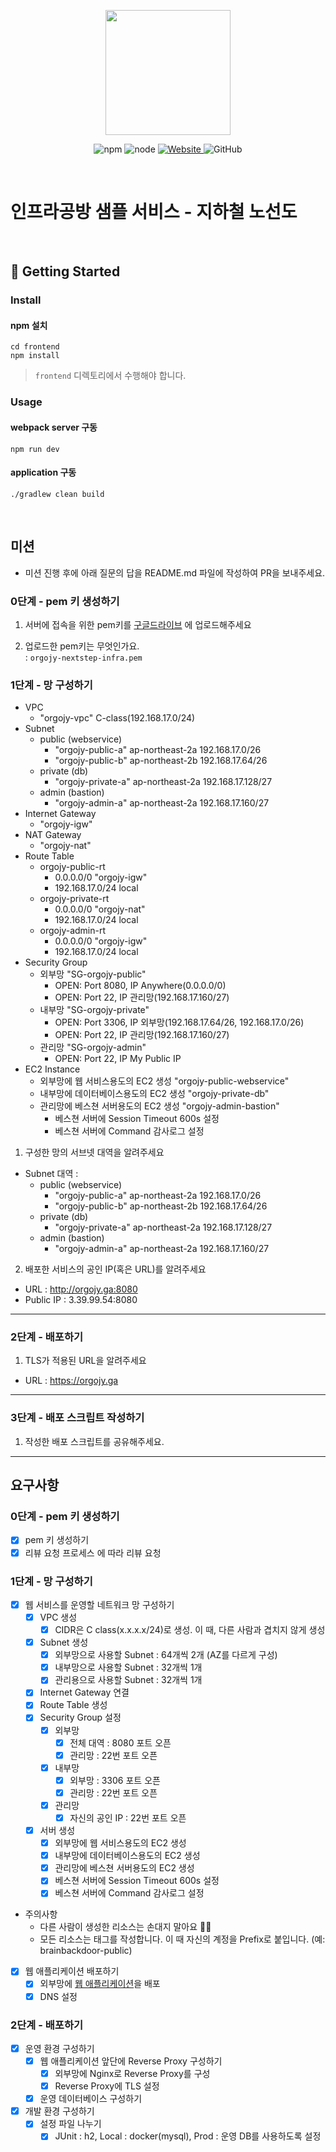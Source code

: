 <p align="center">
    <img width="200px;" src="https://raw.githubusercontent.com/woowacourse/atdd-subway-admin-frontend/master/images/main_logo.png"/>
</p>
<p align="center">
  <img alt="npm" src="https://img.shields.io/badge/npm-%3E%3D%205.5.0-blue">
  <img alt="node" src="https://img.shields.io/badge/node-%3E%3D%209.3.0-blue">
  <a href="https://edu.nextstep.camp/c/R89PYi5H" alt="nextstep atdd">
    <img alt="Website" src="https://img.shields.io/website?url=https%3A%2F%2Fedu.nextstep.camp%2Fc%2FR89PYi5H">
  </a>
  <img alt="GitHub" src="https://img.shields.io/github/license/next-step/atdd-subway-service">
</p>

<br>

# 인프라공방 샘플 서비스 - 지하철 노선도

<br>

## 🚀 Getting Started

### Install

#### npm 설치

```
cd frontend
npm install
```

> `frontend` 디렉토리에서 수행해야 합니다.

### Usage

#### webpack server 구동

```
npm run dev
```

#### application 구동

```
./gradlew clean build
```

<br>

## 미션

* 미션 진행 후에 아래 질문의 답을 README.md 파일에 작성하여 PR을 보내주세요.

### 0단계 - pem 키 생성하기

1. 서버에 접속을 위한
   pem키를 [구글드라이브](https://drive.google.com/drive/folders/1dZiCUwNeH1LMglp8dyTqqsL1b2yBnzd1?usp=sharing)
   에 업로드해주세요

2. 업로드한 pem키는 무엇인가요.  
   : `orgojy-nextstep-infra.pem`

### 1단계 - 망 구성하기

- VPC
    - "orgojy-vpc" C-class(192.168.17.0/24)
- Subnet
    - public (webservice)
        - "orgojy-public-a" ap-northeast-2a 192.168.17.0/26
        - "orgojy-public-b" ap-northeast-2b 192.168.17.64/26
    - private (db)
        - "orgojy-private-a" ap-northeast-2a 192.168.17.128/27
    - admin (bastion)
        - "orgojy-admin-a" ap-northeast-2a 192.168.17.160/27
- Internet Gateway
    - "orgojy-igw"
- NAT Gateway
    - "orgojy-nat"
- Route Table
    - orgojy-public-rt
        - 0.0.0.0/0 "orgojy-igw"
        - 192.168.17.0/24 local
    - orgojy-private-rt
        - 0.0.0.0/0 "orgojy-nat"
        - 192.168.17.0/24 local
    - orgojy-admin-rt
        - 0.0.0.0/0 "orgojy-igw"
        - 192.168.17.0/24 local
- Security Group
    - 외부망 "SG-orgojy-public"
        - OPEN: Port 8080, IP Anywhere(0.0.0.0/0)
        - OPEN: Port 22, IP 관리망(192.168.17.160/27)
    - 내부망 "SG-orgojy-private"
        - OPEN: Port 3306, IP 외부망(192.168.17.64/26, 192.168.17.0/26)
        - OPEN: Port 22, IP 관리망(192.168.17.160/27)
    - 관리망 "SG-orgojy-admin"
        - OPEN: Port 22, IP My Public IP
- EC2 Instance
    - 외부망에 웹 서비스용도의 EC2 생성 "orgojy-public-webservice"
    - 내부망에 데이터베이스용도의 EC2 생성 "orgojy-private-db"
    - 관리망에 베스쳔 서버용도의 EC2 생성 "orgojy-admin-bastion"
        - 베스쳔 서버에 Session Timeout 600s 설정
        - 베스쳔 서버에 Command 감사로그 설정

1. 구성한 망의 서브넷 대역을 알려주세요

- Subnet 대역 :
    - public (webservice)
        - "orgojy-public-a" ap-northeast-2a 192.168.17.0/26
        - "orgojy-public-b" ap-northeast-2b 192.168.17.64/26
    - private (db)
        - "orgojy-private-a" ap-northeast-2a 192.168.17.128/27
    - admin (bastion)
        - "orgojy-admin-a" ap-northeast-2a 192.168.17.160/27

2. 배포한 서비스의 공인 IP(혹은 URL)를 알려주세요

- URL : http://orgojy.ga:8080
- Public IP : 3.39.99.54:8080

---

### 2단계 - 배포하기

1. TLS가 적용된 URL을 알려주세요

- URL : https://orgojy.ga

---

### 3단계 - 배포 스크립트 작성하기

1. 작성한 배포 스크립트를 공유해주세요.

--- 

## 요구사항

### 0단계 - pem 키 생성하기

- [x] pem 키 생성하기
- [x] 리뷰 요청 프로세스 에 따라 리뷰 요청

### 1단계 - 망 구성하기

- [x] 웹 서비스를 운영할 네트워크 망 구성하기
    - [x] VPC 생성
        - [x] CIDR은 C class(x.x.x.x/24)로 생성. 이 때, 다른 사람과 겹치지 않게 생성
    - [x] Subnet 생성
        - [x] 외부망으로 사용할 Subnet : 64개씩 2개 (AZ를 다르게 구성)
        - [x] 내부망으로 사용할 Subnet : 32개씩 1개
        - [x] 관리용으로 사용할 Subnet : 32개씩 1개
    - [x] Internet Gateway 연결
    - [x] Route Table 생성
    - [x] Security Group 설정
        - [x] 외부망
            - [x] 전체 대역 : 8080 포트 오픈
            - [x] 관리망 : 22번 포트 오픈
        - [x] 내부망
            - [x] 외부망 : 3306 포트 오픈
            - [x] 관리망 : 22번 포트 오픈
        - [x] 관리망
            - [x] 자신의 공인 IP : 22번 포트 오픈
    - [x] 서버 생성
        - [x] 외부망에 웹 서비스용도의 EC2 생성
        - [x] 내부망에 데이터베이스용도의 EC2 생성
        - [x] 관리망에 베스쳔 서버용도의 EC2 생성
        - [x] 베스쳔 서버에 Session Timeout 600s 설정
        - [x] 베스쳔 서버에 Command 감사로그 설정
- 주의사항
    - 다른 사람이 생성한 리소스는 손대지 말아요 🙏🏻
    - 모든 리소스는 태그를 작성합니다. 이 때 자신의 계정을 Prefix로 붙입니다. (예: brainbackdoor-public)
- [x] 웹 애플리케이션 배포하기
    - [x] 외부망에 [웹 애플리케이션](https://github.com/next-step/infra-subway-deploy)을 배포
    - [x] DNS 설정

### 2단계 - 배포하기

- [x] 운영 환경 구성하기
    - [x] 웹 애플리케이션 앞단에 Reverse Proxy 구성하기
        - [x] 외부망에 Nginx로 Reverse Proxy를 구성
        - [x] Reverse Proxy에 TLS 설정
    - [x] 운영 데이터베이스 구성하기
- [x] 개발 환경 구성하기
    - [x] 설정 파일 나누기
        - [x] JUnit : h2, Local : docker(mysql), Prod : 운영 DB를 사용하도록 설정
